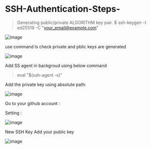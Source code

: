 # SSH-Authentication-Steps-

> Generating public/private ALGORITHM key pair.
$ ssh-keygen -t ed25519 -C "your_email@example.com"

![image](https://user-images.githubusercontent.com/58244012/214313030-72245230-737f-4a52-9643-f884da0af2e2.png)



use command ls check private and pblic keys are generated 


![image](https://user-images.githubusercontent.com/58244012/214313311-8504891a-f613-47f1-889d-6dd2c0e16ff3.png)


Add SS agent in backgroud using below command 
> eval "$(ssh-agent -s)"



Add the private key using absolute path:

![image](https://user-images.githubusercontent.com/58244012/214314715-4cb3c5bb-7841-436f-976d-5cc46c4b5998.png)

Go to your github account :


Setting :


![image](https://user-images.githubusercontent.com/58244012/214315135-63785b99-9acb-4653-8524-94e62109638a.png)


New SSH Key
Add your public key 


![image](https://user-images.githubusercontent.com/58244012/214315375-5e2fdfd9-1208-4349-b1f4-724bf82d90b6.png)






